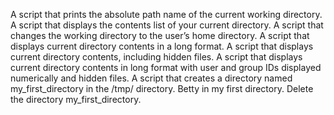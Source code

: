 A script that prints the absolute path name of the current working directory.
A script that displays the contents list of your current directory.
A script that changes the working directory to the user’s home directory.
A script that displays current directory contents in a long format.
A script that displays current directory contents, including hidden files.
A script that displays current directory contents in long format with user and group IDs displayed numerically and hidden files.
A script that creates a directory named my_first_directory in the /tmp/ directory.
Betty in my first directory.
Delete the directory my_first_directory. 
